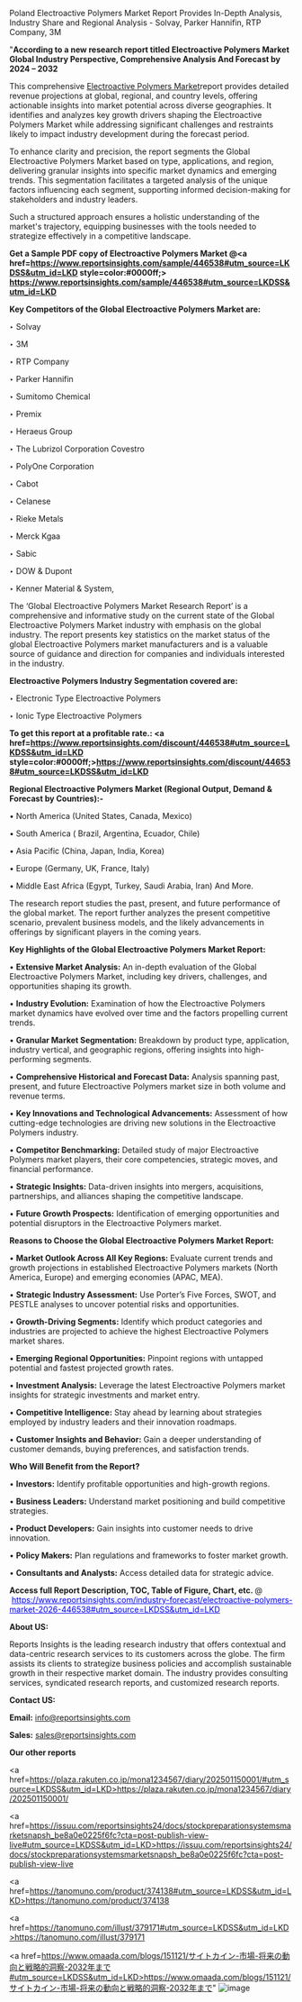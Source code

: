 Poland Electroactive Polymers Market Report Provides In-Depth Analysis, Industry Share and Regional Analysis - Solvay, Parker Hannifin, RTP Company, 3M

"<strong>According to a new research report titled Electroactive Polymers Market Global Industry Perspective, Comprehensive Analysis And Forecast by 2024 – 2032</strong>

This comprehensive <a href=https://www.reportsinsights.com/sample/446538>Electroactive Polymers Market</a>report provides detailed revenue projections at global, regional, and country levels, offering actionable insights into market potential across diverse geographies. It identifies and analyzes key growth drivers shaping the Electroactive Polymers Market while addressing significant challenges and restraints likely to impact industry development during the forecast period.

To enhance clarity and precision, the report segments the Global Electroactive Polymers Market based on type, applications, and region, delivering granular insights into specific market dynamics and emerging trends. This segmentation facilitates a targeted analysis of the unique factors influencing each segment, supporting informed decision-making for stakeholders and industry leaders.

Such a structured approach ensures a holistic understanding of the market's trajectory, equipping businesses with the tools needed to strategize effectively in a competitive landscape.

<strong>Get a Sample PDF copy of Electroactive Polymers Market </strong><strong>@<a href=https://www.reportsinsights.com/sample/446538#utm_source=LKDSS&utm_id=LKD style=color:#0000ff;> https://www.reportsinsights.com/sample/446538#utm_source=LKDSS&utm_id=LKD</a></strong></font>

<strong>Key Competitors of the Global Electroactive Polymers Market are:</strong>

‣ Solvay

‣ 3M

‣ RTP Company

‣ Parker Hannifin

‣ Sumitomo Chemical

‣ Premix

‣ Heraeus Group

‣ The Lubrizol Corporation Covestro

‣ PolyOne Corporation

‣ Cabot

‣ Celanese

‣ Rieke Metals

‣ Merck Kgaa

‣ Sabic

‣ DOW & Dupont

‣ Kenner Material & System,

The ‘Global Electroactive Polymers Market Research Report’ is a comprehensive and informative study on the current state of the Global Electroactive Polymers Market industry with emphasis on the global industry. The report presents key statistics on the market status of the global Electroactive Polymers market manufacturers and is a valuable source of guidance and direction for companies and individuals interested in the industry.

<strong>Electroactive Polymers Industry Segmentation covered are:</strong>

‣ Electronic Type Electroactive Polymers

‣ Ionic Type Electroactive Polymers

<strong>To get this report at a profitable rate.: <a href=https://www.reportsinsights.com/discount/446538#utm_source=LKDSS&utm_id=LKD style=color:#0000ff;>https://www.reportsinsights.com/discount/446538#utm_source=LKDSS&utm_id=LKD</a></strong></font>

<strong>Regional Electroactive Polymers Market (Regional Output, Demand &amp; Forecast by Countries):-</strong>

• North America (United States, Canada, Mexico)

• South America ( Brazil, Argentina, Ecuador, Chile)

• Asia Pacific (China, Japan, India, Korea)

• Europe (Germany, UK, France, Italy)

• Middle East Africa (Egypt, Turkey, Saudi Arabia, Iran) And More.

The research report studies the past, present, and future performance of the global market. The report further analyzes the present competitive scenario, prevalent business models, and the likely advancements in offerings by significant players in the coming years.

<strong>Key Highlights of the Global Electroactive Polymers Market Report:</strong>

• <strong>Extensive Market Analysis:</strong> An in-depth evaluation of the Global Electroactive Polymers Market, including key drivers, challenges, and opportunities shaping its growth.

• <strong>Industry Evolution:</strong> Examination of how the Electroactive Polymers market dynamics have evolved over time and the factors propelling current trends.

• <strong>Granular Market Segmentation:</strong> Breakdown by product type, application, industry vertical, and geographic regions, offering insights into high-performing segments.

• <strong>Comprehensive Historical and Forecast Data:</strong> Analysis spanning past, present, and future Electroactive Polymers market size in both volume and revenue terms.

• <strong>Key Innovations and Technological Advancements:</strong> Assessment of how cutting-edge technologies are driving new solutions in the Electroactive Polymers industry.

• <strong>Competitor Benchmarking:</strong> Detailed study of major Electroactive Polymers market players, their core competencies, strategic moves, and financial performance.

• <strong>Strategic Insights:</strong> Data-driven insights into mergers, acquisitions, partnerships, and alliances shaping the competitive landscape.

• <strong>Future Growth Prospects:</strong> Identification of emerging opportunities and potential disruptors in the Electroactive Polymers market.

<strong>Reasons to Choose the Global Electroactive Polymers Market Report:</strong>

• <strong>Market Outlook Across All Key Regions:</strong> Evaluate current trends and growth projections in established Electroactive Polymers markets (North America, Europe) and emerging economies (APAC, MEA).

• <strong>Strategic Industry Assessment:</strong> Use Porter’s Five Forces, SWOT, and PESTLE analyses to uncover potential risks and opportunities.

• <strong>Growth-Driving Segments:</strong> Identify which product categories and industries are projected to achieve the highest Electroactive Polymers market shares.

• <strong>Emerging Regional Opportunities:</strong> Pinpoint regions with untapped potential and fastest projected growth rates.

• <strong>Investment Analysis:</strong> Leverage the latest Electroactive Polymers market insights for strategic investments and market entry.

• <strong>Competitive Intelligence:</strong> Stay ahead by learning about strategies employed by industry leaders and their innovation roadmaps.

• <strong>Customer Insights and Behavior:</strong> Gain a deeper understanding of customer demands, buying preferences, and satisfaction trends.

<strong>Who Will Benefit from the Report?</strong>

• <strong>Investors:</strong> Identify profitable opportunities and high-growth regions.

• <strong>Business Leaders:</strong> Understand market positioning and build competitive strategies.

• <strong>Product Developers:</strong> Gain insights into customer needs to drive innovation.

• <strong>Policy Makers:</strong> Plan regulations and frameworks to foster market growth.

• <strong>Consultants and Analysts:</strong> Access detailed data for strategic advice.
</ul>
<strong>Access full Report Description, TOC, Table of Figure, Chart, etc. </strong>@  <a href=https://www.reportsinsights.com/industry-forecast/electroactive-polymers-market-2026-446538#utm_source=LKDSS&utm_id=LKD style=color:#0000ff;>https://www.reportsinsights.com/industry-forecast/electroactive-polymers-market-2026-446538#utm_source=LKDSS&utm_id=LKD</a></font>

<strong><strong>About US</strong>:</strong>

Reports Insights is the leading research industry that offers contextual and data-centric research services to its customers across the globe. The firm assists its clients to strategize business policies and accomplish sustainable growth in their respective market domain. The industry provides consulting services, syndicated research reports, and customized research reports.

<strong>Contact US:</strong>

<p class=""""><b>Email:</b> <a href=mailto:info@reportsinsights.com>info@reportsinsights.com</a></p>
<p class=""""><b>Sales:</b> <a href=mailto:sales@reportsinsights.com>sales@reportsinsights.com</a></p>

<strong>Our other reports</strong>

<a href=https://plaza.rakuten.co.jp/mona1234567/diary/202501150001/#utm_source=LKDSS&utm_id=LKD>https://plaza.rakuten.co.jp/mona1234567/diary/202501150001/</a>

<a href=https://issuu.com/reportsinsights24/docs/stockpreparationsystemsmarketsnapsh_be8a0e0225f6fc?cta=post-publish-view-live#utm_source=LKDSS&utm_id=LKD>https://issuu.com/reportsinsights24/docs/stockpreparationsystemsmarketsnapsh_be8a0e0225f6fc?cta=post-publish-view-live</a>

<a href=https://tanomuno.com/product/374138#utm_source=LKDSS&utm_id=LKD>https://tanomuno.com/product/374138</a>

<a href=https://tanomuno.com/illust/379171#utm_source=LKDSS&utm_id=LKD>https://tanomuno.com/illust/379171</a>

<a href=https://www.omaada.com/blogs/151121/サイトカイン-市場-将来の動向と戦略的洞察-2032年まで#utm_source=LKDSS&utm_id=LKD>https://www.omaada.com/blogs/151121/サイトカイン-市場-将来の動向と戦略的洞察-2032年まで</a>"
![image](https://github.com/user-attachments/assets/6e71563e-0760-4594-9077-40cd918b40ef)

